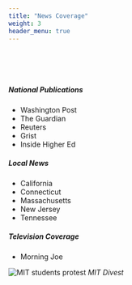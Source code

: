 ```yaml
---
title: "News Coverage"
weight: 3
header_menu: true
---
```


<br><br><br>

##### National Publications

- Washington Post
- The Guardian
- Reuters
- Grist
- Inside Higher Ed

##### Local News

- California
- Connecticut
- Massachusetts
- New Jersey
- Tennessee

##### Television Coverage  

- Morning Joe

![MIT students protest](images/mit2.JPG)
*MIT Divest*